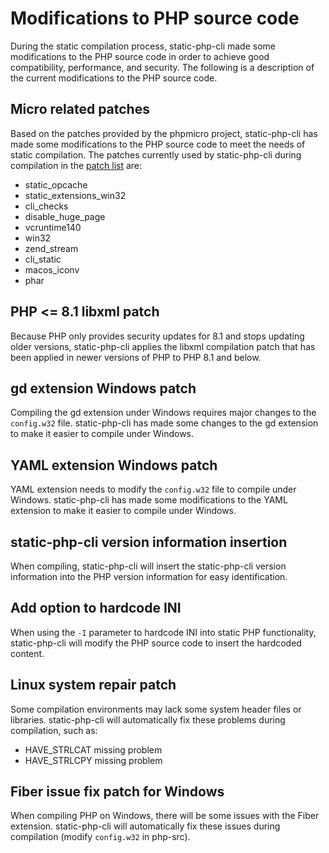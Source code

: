 # Modifications to PHP source code

During the static compilation process, static-php-cli made some modifications to the PHP source code 
in order to achieve good compatibility, performance, and security. 
The following is a description of the current modifications to the PHP source code.

## Micro related patches

Based on the patches provided by the phpmicro project, 
static-php-cli has made some modifications to the PHP source code to meet the needs of static compilation. 
The patches currently used by static-php-cli during compilation in the [patch list](https://github.com/easysoft/phpmicro/tree/master/patches) are:

- static_opcache
- static_extensions_win32
- cli_checks
- disable_huge_page
- vcruntime140
- win32
- zend_stream
- cli_static
- macos_iconv
- phar

## PHP <= 8.1 libxml patch

Because PHP only provides security updates for 8.1 and stops updating older versions, 
static-php-cli applies the libxml compilation patch that has been applied in newer versions of PHP to PHP 8.1 and below.

## gd extension Windows patch

Compiling the gd extension under Windows requires major changes to the `config.w32` file. 
static-php-cli has made some changes to the gd extension to make it easier to compile under Windows.

## YAML extension Windows patch

YAML extension needs to modify the `config.w32` file to compile under Windows. 
static-php-cli has made some modifications to the YAML extension to make it easier to compile under Windows.

## static-php-cli version information insertion

When compiling, static-php-cli will insert the static-php-cli version information into the PHP version information for easy identification.

## Add option to hardcode INI

When using the `-I` parameter to hardcode INI into static PHP functionality, 
static-php-cli will modify the PHP source code to insert the hardcoded content.

## Linux system repair patch

Some compilation environments may lack some system header files or libraries. 
static-php-cli will automatically fix these problems during compilation, such as:

- HAVE_STRLCAT missing problem
- HAVE_STRLCPY missing problem

## Fiber issue fix patch for Windows

When compiling PHP on Windows, there will be some issues with the Fiber extension. 
static-php-cli will automatically fix these issues during compilation (modify `config.w32` in php-src).
